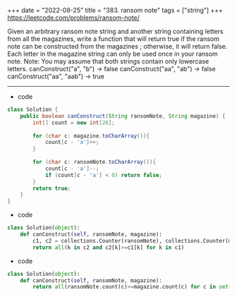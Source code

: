 +++
date = "2022-08-25"
title = "383. ransom note"
tags = ["string"]
+++
https://leetcode.com/problems/ransom-note/

Given an arbitrary ransom note string and another string containing letters from all the magazines, write a function that will return true if the ransom note can be constructed from the magazines ; otherwise, it will return false.
Each letter in the magazine string can only be used once in your ransom note.
Note:
You may assume that both strings contain only lowercase letters.
canConstruct("a", "b") -> false canConstruct("aa", "ab") -> false canConstruct("aa", "aab") -> true

---
- code
```java
class Solution {
    public boolean canConstruct(String ransomNote, String magazine) {
        int[] count = new int[26];
        
        for (char c: magazine.toCharArray()){
            count[c - 'a']++;
        }
        
        for (char c: ransomNote.toCharArray()){
            count[c - 'a']--;
            if (count[c - 'a'] < 0) return false;
        }
        return true;
    }
}
```
- code
```py
class Solution(object):
    def canConstruct(self, ransomNote, magazine):
        c1, c2 = collections.Counter(ransomNote), collections.Counter(magazine)
        return all(k in c2 and c2[k]>=c1[k] for k in c1)

```
- code
```py
class Solution(object):
    def canConstruct(self, ransomNote, magazine):
        return all(ransomNote.count(c)<=magazine.count(c) for c in set(ransomNote))

```
